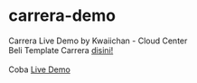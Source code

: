 # carrera-demo

Carrera Live Demo by Kwaiichan - Cloud Center<br>
Beli Template Carrera <a href="https://cloudcenter-cc.blogspot.com/2021/03/carrera-premium-login-hotspot-web-store.html">disini!</a>
<br><br>
Coba <a href="./login.html">Live Demo</a>
